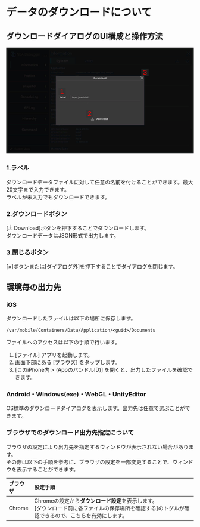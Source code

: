 # データのダウンロードについて

## ダウンロードダイアログのUI構成と操作方法

![dialog](../img/download-dialog.png)

### 1.ラベル

ダウンロードデータファイルに対して任意の名前を付けることができます。最大20文字まで入力できます。<br>
ラベルが未入力でもダウンロードできます。

### 2.ダウンロードボタン

[![ダウンロード](../img/icon/download.png) Download]ボタンを押下することでダウンロードします。<br>
ダウンロードデータはJSON形式で出力します。

### 3.閉じるボタン

[×]ボタンまたは[ダイアログ外]を押下することでダイアログを閉じます。

## 環境毎の出力先

### iOS

ダウンロードしたファイルは以下の場所に保存します。

```
/var/mobile/Containers/Data/Application/<guid>/Documents
```

ファイルへのアクセスは以下の手順で行います。

1. [ファイル] アプリを起動します。
2. 画面下部にある [ブラウズ] をタップします。
3. [このiPhone内 > (AppのバンドルID)] を開くと、出力したファイルを確認できます。

### Android・Windows(exe)・WebGL・UnityEditor

OS標準のダウンロードダイアログを表示します。出力先は任意で選ぶことができます。

### ブラウザでのダウンロード出力先指定について

ブラウザの設定により出力先を指定するウィンドウが表示されない場合があります。<br>
その際は以下の手順を参考に、ブラウザの設定を一部変更することで、ウィンドウを表示することができます。

| ブラウザ   | 設定手順                                                                                 |
|:-------|:-------------------------------------------------------------------------------------|
| Chrome | Chromeの設定から**ダウンロード設定**を表示します。<br/>[ダウンロード前に各ファイルの保存場所を確認する]のトグルが確認できるので、こちらを有効にします。 |
